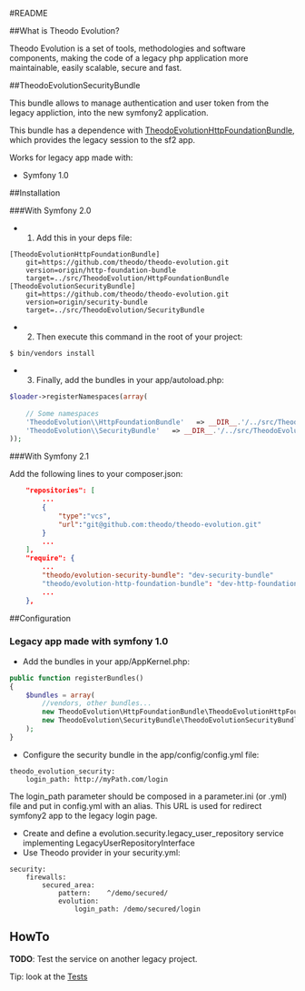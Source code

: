 #README


##What is Theodo Evolution?


Theodo Evolution is a set of tools, methodologies and software components, making the code of a legacy php application more maintainable, easily scalable, secure and fast.

##TheodoEvolutionSecurityBundle

This bundle allows to manage authentication and user token from the legacy appliction, into the new symfony2 application.

This bundle has a dependence with [TheodoEvolutionHttpFoundationBundle](https://github.com/theodo/theodo-evolution/tree/http-foundation-bundle), which provides the legacy session to the sf2 app.

Works for legacy app made with:

* Symfony 1.0

##Installation

###With Symfony 2.0

* 1. Add this in your deps file:

```
[TheodoEvolutionHttpFoundationBundle]
    git=https://github.com/theodo/theodo-evolution.git
    version=origin/http-foundation-bundle
    target=../src/TheodoEvolution/HttpFoundationBundle
[TheodoEvolutionSecurityBundle]
    git=https://github.com/theodo/theodo-evolution.git
    version=origin/security-bundle
    target=../src/TheodoEvolution/SecurityBundle
```

* 2. Then execute this command in the root of your project:

```
$ bin/vendors install
```

* 3. Finally, add the bundles in your app/autoload.php:

```php
$loader->registerNamespaces(array(
    
    // Some namespaces
    'TheodoEvolution\\HttpFoundationBundle'   => __DIR__.'/../src/TheodoEvolution/HttpFoundationBundle',
    'TheodoEvolution\\SecurityBundle'   => __DIR__.'/../src/TheodoEvolution/SecurityBundle',
));
```

###With Symfony 2.1

Add the following lines to your composer.json:

```json
    "repositories": [
        ...
        {
            "type":"vcs",
            "url":"git@github.com:theodo/theodo-evolution.git"
        }
        ...
    ],
    "require": {
        ...
        "theodo/evolution-security-bundle": "dev-security-bundle"
        "theodo/evolution-http-foundation-bundle": "dev-http-foundation-bundle"
        ...
    },

```

##Configuration

### Legacy app made with symfony 1.0

* Add the bundles in your app/AppKernel.php:

```php
public function registerBundles()
{
    $bundles = array(
        //vendors, other bundles...
        new TheodoEvolution\HttpFoundationBundle\TheodoEvolutionHttpFoundationBundle(),
        new TheodoEvolution\SecurityBundle\TheodoEvolutionSecurityBundle(),
    );
}
```

* Configure the security bundle in the app/config/config.yml file:

```
theodo_evolution_security:
    login_path: http://myPath.com/login
```


The login_path parameter should be composed in a parameter.ini (or .yml) file and put in config.yml with an alias.
This URL is used for redirect symfony2 app to the legacy login page.

* Create and define a evolution.security.legacy_user_repository service implementing LegacyUserRepositoryInterface
* Use Theodo provider in your security.yml:

```
security:
    firewalls:
        secured_area:
            pattern:    ^/demo/secured/
            evolution:
                login_path: /demo/secured/login
```

## HowTo

**TODO**: Test the service on another legacy project.

Tip: look at the [Tests](https://github.com/theodo/theodo-evolution/tree/security-bundle/Tests)
